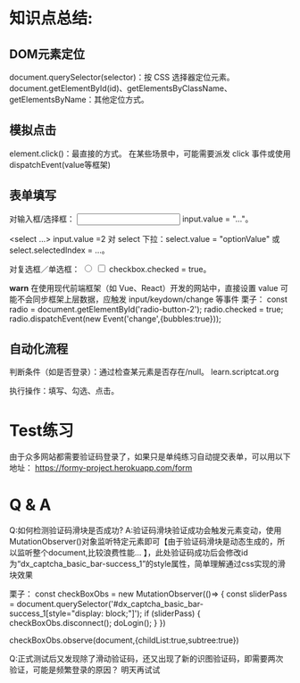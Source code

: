 # 知识点总结:

## DOM元素定位
document.querySelector(selector)：按 CSS 选择器定位元素。
document.getElementById(id)、getElementsByClassName、getElementsByName：其他定位方式。

## 模拟点击
element.click()：最直接的方式。 
在某些场景中，可能需要派发 click 事件或使用 dispatchEvent(value等框架)

## 表单填写
对输入框/选择框：
<input type="text">
input.value = "..."。

<select ...>
input.value =2
对 select 下拉：select.value = "optionValue" 或 select.selectedIndex = …。


对复选框／单选框：
<input type="radio">
<input type="checkbox">
checkbox.checked = true。


**warn**
在使用现代前端框架（如 Vue、React）开发的网站中，直接设置 value 可能不会同步框架上层数据，应触发 input/keydown/change 等事件
栗子：
const radio = document.getElementById('radio-button-2');
radio.checked = true;
radio.dispatchEvent(new Event('change',{bubbles:true}));


## 自动化流程
判断条件（如是否登录）：通过检查某元素是否存在/null。 
learn.scriptcat.org

执行操作：填写、勾选、点击。


# Test练习
由于众多网站都需要验证码登录了，如果只是单纯练习自动提交表单，可以用以下地址：
https://formy-project.herokuapp.com/form


# Q & A
Q:如何检测验证码滑块是否成功?
A:验证码滑块验证成功会触发元素变动，使用MutationObserver()对象监听特定元素即可【由于验证码滑块是动态生成的，所以监听整个document,比较浪费性能... 】，此处验证码成功后会修改id为“dx_captcha_basic_bar-success_1”的style属性，简单理解通过css实现的滑块效果

栗子：
const checkBoxObs = new MutationObserver(()=> {
            const sliderPass = document.querySelector('#dx_captcha_basic_bar-success_1[style="display: block;"]');
            if (sliderPass)  {
                checkBoxObs.disconnect();
                doLogin();
            }
        })

checkBoxObs.observe(document,{childList:true,subtree:true})


Q:正式测试后又发现除了滑动验证码，还又出现了新的识图验证码，即需要两次验证，可能是频繁登录的原因？
明天再试试
